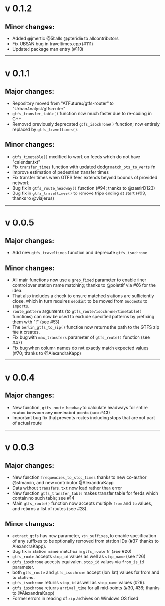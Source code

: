 
# v 0.1.2

## Minor changes:

- Added @jmertic @5balls @pteridin to allcontributors
- Fix UBSAN bug in traveltimes.cpp (#111)
- Updated package man entry (#110)

---

# v 0.1.1

## Major changes:

- Repository moved from "ATFutures/gtfs-router" to "UrbanAnalyst/gtfsrouter"
- `gtfs_transfer_table()` function now much faster due to re-coding in C++
- Removed previously deprecated `gtfs_isochrone()` function; now entirely
  replaced by `gtfs_traveltimes()`.

## Minor changes:

- `gtfs_timetable()` modified to work on feeds which do not have "calendar.txt"
- Fix `transfer_times` function with updated dodgr `match_pts_to_verts` fn
- Improve estimation of pedestrian transfer times
- Fix transfer times when GTFS feed extends beyond bounds of provided network
- Bug fix in `gtfs_route_headway()` function (#94; thanks to @zamirD123)
- Bug fix in `gtfs_traveltimes()` to remove trips ending at start (#99; thanks to @viajerus)


---

# v 0.0.5

## Major changes:

- Add new `gtfs_traveltimes` function and deprecate `gtfs_isochrone`

## Minor changes:

- All main functions now use a `grep_fixed` parameter to enable finer control
  over station name matching; thanks to @polettif via #66 for the idea.
- That also includes a check to ensure matched stations are sufficiently close,
  which in turn requires `geodist` to be moved from `Suggests` to `Imports`.
- `route_pattern` arguments (to `gtfs_route/isochrone/timetable()` functions)
  can now be used to exclude specified patterns by prefixing them with "!" (see
  #53)
- The `berlin_gtfs_to_zip()` function now returns the path to the GTFS zip file
  it creates.
- Fix bug with `max_transfers` parameter of `gtfs_route()` function (see #47)
- Fix bug when column names do not exactly match expected values (#70; thanks
  to @AlexandraKapp)

---

# v 0.0.4

## Major changes:

- New function, `gtfs_route_headway` to calculate headways for entire routes
  between any nominated points (see #43)
- Important bug fix that prevents routes including stops that are not part of
  actual route


---

# v 0.0.3

## Major changes:

- New function `frequencies_to_stop_times` thanks to new co-author @stmarcin,
  and new contributor @AlexandraKapp
- Data without `transfers.txt` now load rather than error
- New function `gtfs_transfer_table` makes transfer table for feeds which
  contain no such table; see #14
- Main `gtfs_route()` function now accepts multiple `from` and `to` values, and
  returns a list of routes (see #28).

## Minor changes:

- `extract_gtfs` has new parameter, `stn_suffixes`, to enable specification of
  any suffixes to be optionally removed from station IDs (#37; thanks to
  AlexandraKapp).
- Bug fix in station name matches in `gtfs_route` fn (see #26)
- `gtfs_route` accepts `stop_id` values as well as `stop_name` (see #26)
- `gtfs_isochrone` accepts equivalent `stop_id` values via `from_is_id` parameter.
- both `gtfs_route` and `gtfs_isochrone` accept (lon, lat) values for from and
  to stations.
- `gtfs_isochrone` returns `stop_id` as well as `stop_name` values (#29).
- `gtfs_isochrone` returns `arrival_time` for all mid-points (#30, #36; thanks to @AlexandraKapp)
- Former errors in reading of `zip` archives on Windows OS fixed
